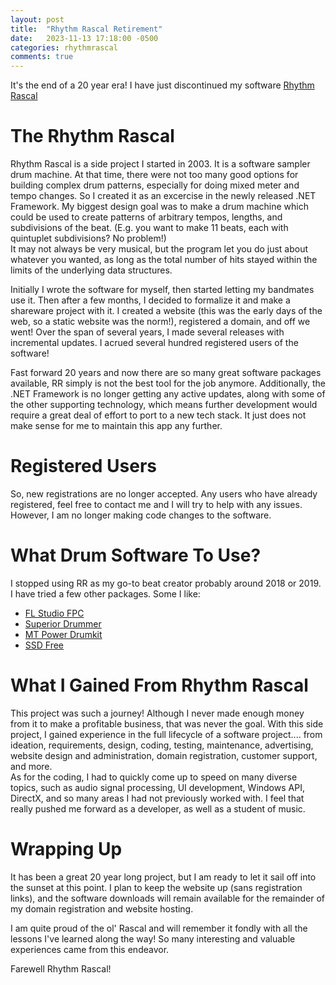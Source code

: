```yaml
---
layout: post
title:  "Rhythm Rascal Retirement"
date:   2023-11-13 17:18:00 -0500
categories: rhythmrascal
comments: true
---
```


It's the end of a 20 year era!  I have just discontinued my software [Rhythm Rascal](http://rhythmrascal.com)

# The Rhythm Rascal
Rhythm Rascal is a side project I started in 2003.  It is a software sampler drum machine.
At that time, there were not too many good options for building 
complex drum patterns, especially for doing mixed
meter and tempo changes.  So I created it as an excercise in the newly released .NET Framework.  My biggest design goal was to make
a drum machine which could be used to create patterns of arbitrary tempos,
lengths, and subdivisions of the beat.  (E.g. you want to make 11 beats, each with quintuplet subdivisions?  No problem!)  
It may not always be very musical, but the program let you do just about
whatever you wanted, as long as the total number of hits stayed within the limits of the underlying data structures.

Initially I wrote the software for myself, then started letting my bandmates use it.  Then after a few months, I decided to formalize it and make a shareware project with it.  I created a website (this was the early days of the web, so a static website was the norm!), registered a domain, and off we went!  Over the span of several years, I made several releases with incremental updates.  I acrued several hundred registered users of the software! 

Fast forward 20 years and now there are so many great software packages available, RR simply is not the best tool for the job anymore.  Additionally, the .NET Framework is no longer getting any active updates, along with some of the other supporting technology, which means further development would require a great deal of effort to port to a new tech stack.  It just does not make sense for me to maintain this app any further.  

# Registered Users
So, new registrations are no longer accepted.  Any users who have already
registered, feel free to contact me and I will try to help with any issues.
However, I am no longer making code changes to the software.


# What Drum Software To Use?
I stopped using RR as my go-to beat creator probably around 2018 or 2019.  
I have tried a few other packages.  Some I like:

* [FL Studio FPC](https://www.image-line.com/)
* [Superior Drummer](https://www.toontrack.com/product/superior-drummer-3/)
* [MT Power Drumkit](https://www.powerdrumkit.com/)
* [SSD Free](https://stevenslatedrums.com/ssd5/#SSD5FREE)


# What I Gained From Rhythm Rascal
This project was such a journey!  Although I never made enough money from it to make a profitable business, that was never the goal.  With this side project, I gained experience
in the full lifecycle of a software project.... from ideation, requirements, design, coding, testing, maintenance,
advertising, website design and administration, domain registration, customer support, and more.  
As for the coding, I had to quickly come up to speed on many diverse topics,
such as audio signal processing, UI development, Windows API, DirectX, and so many areas I had not previously worked with. I feel that really pushed me forward as a developer, as well as a student of music.

# Wrapping Up
It has been a great 20 year long project, but I am ready to let it sail off into the sunset at this point.
I plan to keep the website up (sans registration links), and the software
downloads will remain available for the remainder of my domain registration and website hosting.  

I am quite proud of the ol' Rascal and will remember it fondly with all the lessons I've learned along the way!  So many interesting and valuable experiences came from this endeavor.

Farewell Rhythm Rascal!  


